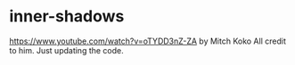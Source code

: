 # inner-shadows
https://www.youtube.com/watch?v=oTYDD3nZ-ZA by Mitch Koko
All credit to him. Just updating the code.
